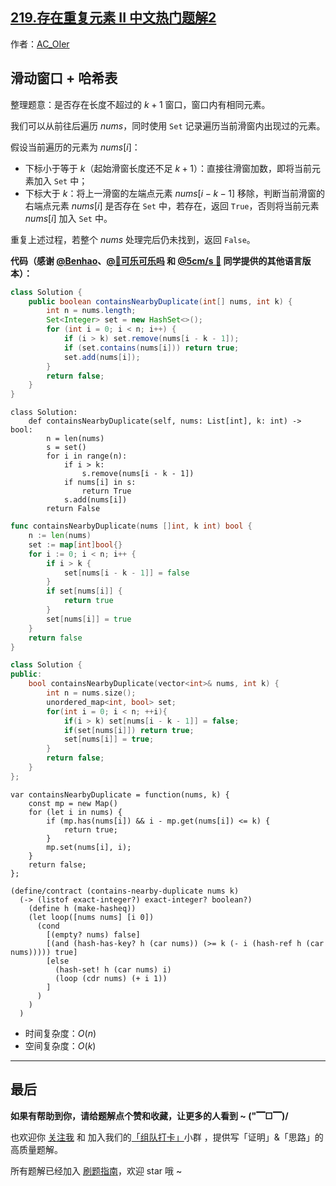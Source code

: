 ## [219.存在重复元素 II 中文热门题解2](https://leetcode.cn/problems/contains-duplicate-ii/solutions/100000/gong-shui-san-xie-hua-dong-chuang-kou-yu-q02i)

作者：[AC_OIer](https://leetcode.cn/u/AC_OIer)

## 滑动窗口 + 哈希表

整理题意：是否存在长度不超过的 $k + 1$ 窗口，窗口内有相同元素。

我们可以从前往后遍历 $nums$，同时使用 `Set` 记录遍历当前滑窗内出现过的元素。

假设当前遍历的元素为 $nums[i]$：

* 下标小于等于 $k$（起始滑窗长度还不足 $k + 1$）：直接往滑窗加数，即将当前元素加入 `Set` 中；
* 下标大于 $k$：将上一滑窗的左端点元素 $nums[i - k - 1]$ 移除，判断当前滑窗的右端点元素 $nums[i]$ 是否存在 `Set` 中，若存在，返回 `True`，否则将当前元素 $nums[i]$ 加入 `Set` 中。

重复上述过程，若整个 $nums$ 处理完后仍未找到，返回 `False`。

**代码（感谢 [@Benhao](/u/himymben/)、[@🍭可乐可乐吗](/u/littletime_cc/) 和 [@5cm/s 🌸](/u/megurine/) 同学提供的其他语言版本）：**
```Java []
class Solution {
    public boolean containsNearbyDuplicate(int[] nums, int k) {
        int n = nums.length;
        Set<Integer> set = new HashSet<>();
        for (int i = 0; i < n; i++) {
            if (i > k) set.remove(nums[i - k - 1]);
            if (set.contains(nums[i])) return true;
            set.add(nums[i]);
        }
        return false;
    }
}
```
```Python3 []
class Solution:
    def containsNearbyDuplicate(self, nums: List[int], k: int) -> bool:
        n = len(nums)
        s = set()
        for i in range(n):
            if i > k:
                s.remove(nums[i - k - 1])
            if nums[i] in s:
                return True
            s.add(nums[i])
        return False
````
```Go []
func containsNearbyDuplicate(nums []int, k int) bool {
    n := len(nums)
    set := map[int]bool{}
    for i := 0; i < n; i++ {
        if i > k {
            set[nums[i - k - 1]] = false
        }
        if set[nums[i]] {
            return true
        }
        set[nums[i]] = true
    }
    return false
}
```
```C++ []
class Solution {
public:
    bool containsNearbyDuplicate(vector<int>& nums, int k) {
        int n = nums.size();
        unordered_map<int, bool> set;
        for(int i = 0; i < n; ++i){
            if(i > k) set[nums[i - k - 1]] = false;
            if(set[nums[i]]) return true;
            set[nums[i]] = true;
        }
        return false;
    }
};
```
```JS []
var containsNearbyDuplicate = function(nums, k) {
    const mp = new Map()
    for (let i in nums) {
        if (mp.has(nums[i]) && i - mp.get(nums[i]) <= k) {
            return true;
        }
        mp.set(nums[i], i);
    }
    return false;
};
```
```Racket []
(define/contract (contains-nearby-duplicate nums k)
  (-> (listof exact-integer?) exact-integer? boolean?)
    (define h (make-hasheq))
    (let loop([nums nums] [i 0])
      (cond
        [(empty? nums) false]
        [(and (hash-has-key? h (car nums)) (>= k (- i (hash-ref h (car nums))))) true]
        [else
          (hash-set! h (car nums) i)
          (loop (cdr nums) (+ i 1))
        ]
      )
    )
  )
```
* 时间复杂度：$O(n)$
* 空间复杂度：$O(k)$

---

## 最后

**如果有帮助到你，请给题解点个赞和收藏，让更多的人看到 ~ ("▔□▔)/**

也欢迎你 [关注我](https://oscimg.oschina.net/oscnet/up-19688dc1af05cf8bdea43b2a863038ab9e5.png) 和 加入我们的[「组队打卡」](https://leetcode-cn.com/u/ac_oier/)小群 ，提供写「证明」&「思路」的高质量题解。

所有题解已经加入 [刷题指南](https://github.com/SharingSource/LogicStack-LeetCode/wiki)，欢迎 star 哦 ~